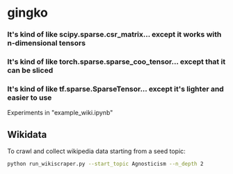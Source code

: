 # gingko

### It's kind of like scipy.sparse.csr_matrix... except it works with n-dimensional tensors

### It's kind of like torch.sparse.sparse_coo_tensor... except that it can be sliced

### It's kind of like tf.sparse.SparseTensor... except it's lighter and easier to use

Experiments in "example_wiki.ipynb"

## Wikidata
To crawl and collect wikipedia data starting from a seed topic:
```bash
python run_wikiscraper.py --start_topic Agnosticism --n_depth 2

```

